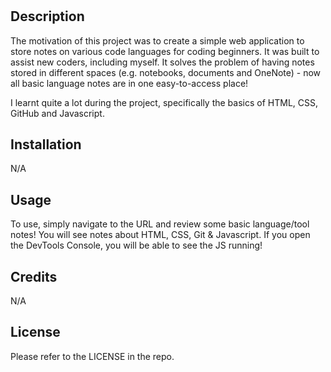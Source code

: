 # <Prework-Study-Guide>

## Description

The motivation of this project was to create a simple web application to store notes on various code languages for coding beginners. It was built to assist new coders, including myself. It solves the problem of having notes stored in different spaces (e.g. notebooks, documents and OneNote) - now all basic language notes are in one easy-to-access place! 

I learnt quite a lot during the project, specifically the basics of HTML, CSS, GitHub and Javascript.

## Installation

N/A

## Usage

To use, simply navigate to the URL and review some basic language/tool notes! You will see notes about HTML, CSS, Git & Javascript. If you open the DevTools Console, you will be able to see the JS running!


## Credits

N/A

## License

Please refer to the LICENSE in the repo.


